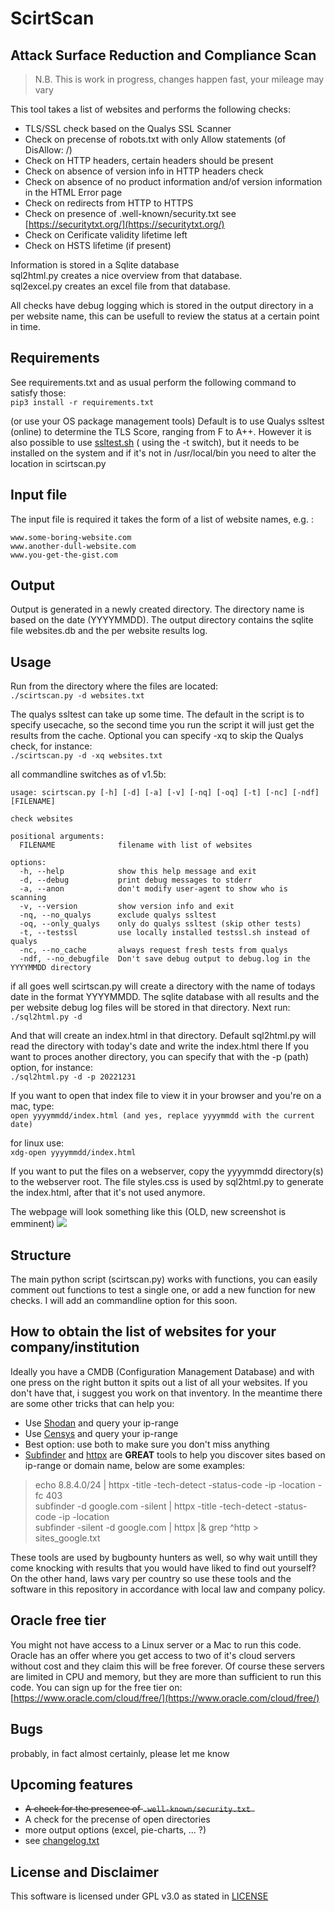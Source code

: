 # ScirtScan
## Attack Surface Reduction and Compliance Scan  

> N.B. This is work in progress, changes happen fast, your mileage may vary

This tool takes a list of websites and performs the following checks:

* TLS/SSL check based on the Qualys SSL Scanner
* Check on precense of robots.txt with only Allow statements (of DisAllow: /)
* Check on HTTP headers, certain headers should be present
* Check on absence of version info in HTTP headers check
* Check on absence of no product information and/of version information in the HTML Error page
* Check on redirects from HTTP to HTTPS
* Check on presence of .well-known/security.txt see [https://securitytxt.org/](https://securitytxt.org/)
* Check on Cerificate validity lifetime left
* Check on HSTS lifetime (if present)

Information is stored in a Sqlite database  
sql2html.py creates a nice overview from that database.  
sql2excel.py creates an excel file from that database.  
  
All checks have debug logging which is stored in the output directory in a per website name, 
this can be usefull to review the status at a certain point in time.

## Requirements
See requirements.txt and as usual perform the following command to satisfy those:  
`pip3 install -r requirements.txt`
 
(or use your OS package management tools)
Default is to use Qualys ssltest (online) to determine the TLS Score, ranging from F to A++. However it is also possible to use [ssltest.sh](https://github.com/drwetter/testssl.sh) ( using the -t switch), but it needs to be installed on the system and if it's not in /usr/local/bin you need to alter the location in scirtscan.py 

## Input file
The input file is required it takes the form of a list of website names, e.g. :  

```
www.some-boring-website.com
www.another-dull-website.com
www.you-get-the-gist.com
``` 

## Output
Output is generated in a newly created directory. The directory name is based on the date (YYYYMMDD). The output directory contains the sqlite file websites.db and the per website results log. 

## Usage
Run from the directory where the files are located:  
`./scirtscan.py -d websites.txt`

The qualys ssltest can take up some time. The default in the script is to specify usecache, so the second time you run the script it will just get the results from the cache. Optional you can specify -xq to skip the Qualys check, for instance:  
`./scirtscan.py -d -xq websites.txt`

all commandline switches as of v1.5b:  

```
usage: scirtscan.py [-h] [-d] [-a] [-v] [-nq] [-oq] [-t] [-nc] [-ndf] [FILENAME]

check websites

positional arguments:
  FILENAME              filename with list of websites

options:
  -h, --help            show this help message and exit
  -d, --debug           print debug messages to stderr
  -a, --anon            don't modify user-agent to show who is scanning
  -v, --version         show version info and exit
  -nq, --no_qualys      exclude qualys ssltest
  -oq, --only_qualys    only do qualys ssltest (skip other tests)
  -t, --testssl         use locally installed testssl.sh instead of qualys
  -nc, --no_cache       always request fresh tests from qualys
  -ndf, --no_debugfile  Don't save debug output to debug.log in the YYYYMMDD directory
```

if all goes well scirtscan.py will create a directory with the name of todays date in the format YYYYMMDD. The sqlite database with all results and the per website debug log files will be stored in that directory. Next run:  
`./sql2html.py -d`

And that will create an index.html in that directory. Default sql2html.py will read the directory with today's date and write the index.html there If you want to proces another directory, you can specify that with the -p (path) option, for instance:  
`./sql2html.py -d -p 20221231`

If you want to open that index file to view it in your browser and you're on a mac, type:  
`open yyyymmdd/index.html (and yes, replace yyyymmdd with the current date)`

for linux use:  
`xdg-open yyyymmdd/index.html`

If you want to put the files on a webserver, copy the yyyymmdd directory(s) to the webserver root. The file styles.css is used by sql2html.py to generate the index.html, after that it's not used anymore.

The webpage will look something like this (OLD, new screenshot is emminent)
![](https://raw.githubusercontent.com/beamzer/ScirtScan/main/scirtscan-table.png)

## Structure
The main python script (scirtscan.py) works with functions, you can easily comment out functions to test a single one, or add a new function for new checks. I will add an commandline option for this soon. 

## How to obtain the list of websites for your company/institution
Ideally you have a CMDB (Configuration Management Database) and with one press on the right button it spits out a list of all your websites. If you don't have that, i suggest you work on that inventory. In the meantime there are some other tricks that can help you:

* Use [Shodan](https://www.shodan.io/) and query your ip-range
* Use [Censys](https://censys.io/) and query your ip-range
* Best option: use both to make sure you don't miss anything
* [Subfinder](https://github.com/projectdiscovery/subfinder) and [httpx](https://github.com/projectdiscovery/httpx) are **GREAT** tools to help you discover sites based on ip-range or domain name, below are some examples:

> echo 8.8.4.0/24 | httpx -title -tech-detect -status-code -ip -location -fc 403  
> subfinder -d google.com -silent | httpx -title -tech-detect -status-code -ip -location  
> subfinder -silent -d google.com | httpx |& grep ^http > sites_google.txt
 
These tools are used by bugbounty hunters as well, so why wait untill they come knocking with results that you would have liked to find out yourself? On the other hand, laws vary per country so use these tools and the software in this repository in accordance with local law and company policy.

## Oracle free tier
You might not have access to a Linux server or a Mac to run this code. Oracle has an offer where you get access to two of it's cloud servers without cost and they claim this will be free forever. Of course these servers are limited in CPU and memory, but they are more than sufficient to run this code. You can sign up for the free tier on: [https://www.oracle.com/cloud/free/](https://www.oracle.com/cloud/free/)

## Bugs
probably, in fact almost certainly, please let me know

## Upcoming features
* ~~A check for the presence of `.well-known/security.txt `~~
* A check for the precense of open directories
* more output options (excel, pie-charts, ... ?)
* see [changelog.txt](https://github.com/beamzer/ScirtScan/blob/main/changelog.txt)
 

## License and Disclaimer
This software is licensed under GPL v3.0 as stated in [LICENSE](https://github.com/beamzer/ScirtScan/blob/main/LICENSE)
